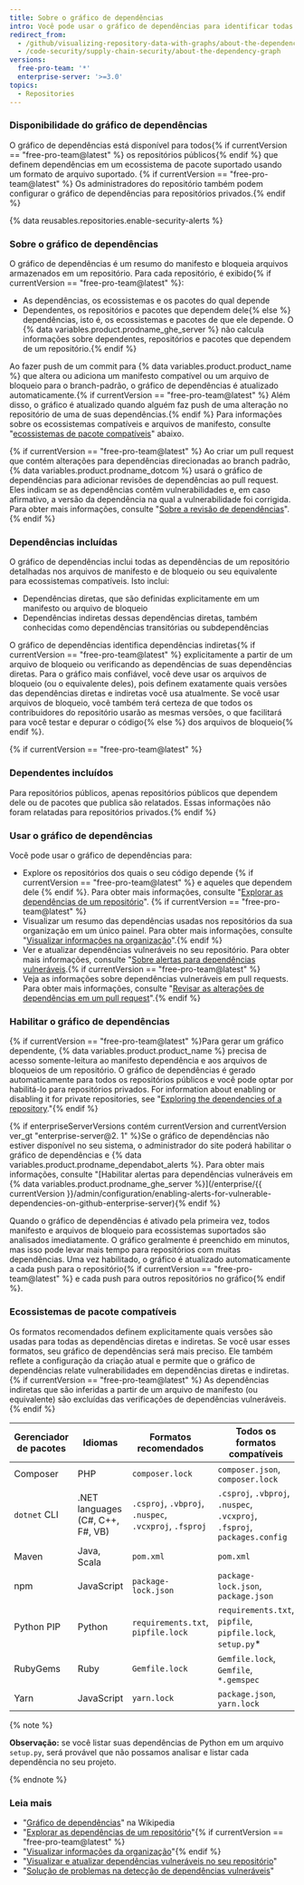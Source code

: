 ```yaml
---
title: Sobre o gráfico de dependências
intro: Você pode usar o gráfico de dependências para identificar todas as dependências do seu projeto. O gráfico de dependências é compatível com uma série de ecossistemas de pacotes populares.
redirect_from:
  - /github/visualizing-repository-data-with-graphs/about-the-dependency-graph
  - /code-security/supply-chain-security/about-the-dependency-graph
versions:
  free-pro-team: '*'
  enterprise-server: '>=3.0'
topics:
  - Repositories
---
```

<!--For this article in earlier GHES versions, see /content/github/visualizing-repository-data-with-graphs-->
<!--Marketing-LINK: From /features/security and /features/security/software-supply-chain pages "How GitHub's dependency graph is generated".-->

### Disponibilidade do gráfico de dependências

O gráfico de dependências está disponível para todos{% if currentVersion == "free-pro-team@latest" %} os repositórios públicos{% endif %} que definem dependências em um ecossistema de pacote suportado usando um formato de arquivo suportado. {% if currentVersion == "free-pro-team@latest" %} Os administradores do repositório também podem configurar o gráfico de dependências para repositórios privados.{% endif %}

{% data reusables.repositories.enable-security-alerts %}

### Sobre o gráfico de dependências

O gráfico de dependências é um resumo do manifesto e bloqueia arquivos armazenados em um repositório. Para cada repositório, é exibido{% if currentVersion == "free-pro-team@latest" %}:

- As dependências, os ecossistemas e os pacotes do qual depende
- Dependentes, os repositórios e pacotes que dependem dele{% else %} dependências, isto é, os ecossistemas e pacotes de que ele depende. O {% data variables.product.prodname_ghe_server %} não calcula informações sobre dependentes, repositórios e pacotes que dependem de um repositório.{% endif %}

Ao fazer push de um commit para {% data variables.product.product_name %} que altera ou adiciona um manifesto compatível ou um arquivo de bloqueio para o branch-padrão, o gráfico de dependências é atualizado automaticamente.{% if currentVersion == "free-pro-team@latest" %} Além disso, o gráfico é atualizado quando alguém faz push de uma alteração no repositório de uma de suas dependências.{% endif %} Para informações sobre os ecossistemas compatíveis e arquivos de manifesto, consulte "[ecossistemas de pacote compatíveis](#supported-package-ecosystems)" abaixo.

{% if currentVersion == "free-pro-team@latest" %}
Ao criar um pull request que contém alterações para dependências direcionadas ao branch padrão, {% data variables.product.prodname_dotcom %} usará o gráfico de dependências para adicionar revisões de dependências ao pull request. Eles indicam se as dependências contêm vulnerabilidades e, em caso afirmativo, a versão da dependência na qual a vulnerabilidade foi corrigida. Para obter mais informações, consulte "[Sobre a revisão de dependências](/code-security/supply-chain-security/about-dependency-review)".
{% endif %}

### Dependências incluídas

O gráfico de dependências inclui todas as dependências de um repositório detalhadas nos arquivos de manifesto e de bloqueio ou seu equivalente para ecossistemas compatíveis. Isto inclui:

- Dependências diretas, que são definidas explicitamente em um manifesto ou arquivo de bloqueio
- Dependências indiretas dessas dependências diretas, também conhecidas como dependências transitórias ou subdependências

O gráfico de dependências identifica dependências indiretas{% if currentVersion == "free-pro-team@latest" %} explicitamente a partir de um arquivo de bloqueio ou verificando as dependências de suas dependências diretas. Para o gráfico mais confiável, você deve usar os arquivos de bloqueio (ou o equivalente deles), pois definem exatamente quais versões das dependências diretas e indiretas você usa atualmente. Se você usar arquivos de bloqueio, você também terá certeza de que todos os contribuidores do repositório usarão as mesmas versões, o que facilitará para você testar e depurar o código{% else %} dos arquivos de bloqueio{% endif %}.

{% if currentVersion == "free-pro-team@latest" %}
### Dependentes incluídos

Para repositórios públicos, apenas repositórios públicos que dependem dele ou de pacotes que publica são relatados. Essas informações não foram relatadas para repositórios privados.{% endif %}

### Usar o gráfico de dependências

Você pode usar o gráfico de dependências para:

- Explore os repositórios dos quais o seu código depende {% if currentVersion == "free-pro-team@latest" %} e aqueles que dependem dele {% endif %}. Para obter mais informações, consulte "[Explorar as dependências de um repositório](/github/visualizing-repository-data-with-graphs/exploring-the-dependencies-of-a-repository)". {% if currentVersion == "free-pro-team@latest" %}
- Visualizar um resumo das dependências usadas nos repositórios da sua organização em um único painel. Para obter mais informações, consulte "[Visualizar informações na organização](/articles/viewing-insights-for-your-organization#viewing-organization-dependency-insights)".{% endif %}
- Ver e atualizar dependências vulneráveis no seu repositório. Para obter mais informações, consulte "[Sobre alertas para dependências vulneráveis](/code-security/supply-chain-security/about-alerts-for-vulnerable-dependencies).{% if currentVersion == "free-pro-team@latest" %}
- Veja as informações sobre dependências vulneráveis em pull requests. Para obter mais informações, consulte "[Revisar as alterações de dependências em um pull request](/github/collaborating-with-issues-and-pull-requests/reviewing-dependency-changes-in-a-pull-request)".{% endif %}

### Habilitar o gráfico de dependências

{% if currentVersion == "free-pro-team@latest" %}Para gerar um gráfico dependente, {% data variables.product.product_name %} precisa de acesso somente-leitura ao manifesto dependência e aos arquivos de bloqueios de um repositório. O gráfico de dependências é gerado automaticamente para todos os repositórios públicos e você pode optar por habilitá-lo para repositórios privados. For information about enabling or disabling it for private repositories, see "[Exploring the dependencies of a repository](/github/visualizing-repository-data-with-graphs/exploring-the-dependencies-of-a-repository)."{% endif %}

{% if enterpriseServerVersions contém currentVersion and currentVersion ver_gt "enterprise-server@2. 1" %}Se o gráfico de dependências não estiver disponível no seu sistema, o administrador do site poderá habilitar o gráfico de dependências e {% data variables.product.prodname_dependabot_alerts %}. Para obter mais informações, consulte "[Habilitar alertas para dependências vulneráveis em {% data variables.product.prodname_ghe_server %}](/enterprise/{{ currentVersion }}/admin/configuration/enabling-alerts-for-vulnerable-dependencies-on-github-enterprise-server){% endif %}

Quando o gráfico de dependências é ativado pela primeira vez, todos manifesto e arquivos de bloqueio para ecossistemas suportados são analisados imediatamente. O gráfico geralmente é preenchido em minutos, mas isso pode levar mais tempo para repositórios com muitas dependências. Uma vez habilitado, o gráfico é atualizado automaticamente a cada push para o repositório{% if currentVersion == "free-pro-team@latest" %} e cada push para outros repositórios no gráfico{% endif %}.

### Ecossistemas de pacote compatíveis

Os formatos recomendados definem explicitamente quais versões são usadas para todas as dependências diretas e indiretas. Se você usar esses formatos, seu gráfico de dependências será mais preciso. Ele também reflete a configuração da criação atual e permite que o gráfico de dependências relate vulnerabilidades em dependências diretas e indiretas.{% if currentVersion == "free-pro-team@latest" %} As dependências indiretas que são inferidas a partir de um arquivo de manifesto (ou equivalente) são excluídas das verificações de dependências vulneráveis.{% endif %}

| Gerenciador de pacotes | Idiomas                          | Formatos recomendados                                  | Todos os formatos compatíveis                                             |
| ---------------------- | -------------------------------- | ------------------------------------------------------ | ------------------------------------------------------------------------- |
| Composer               | PHP                              | `composer.lock`                                        | `composer.json`, `composer.lock`                                          |
| `dotnet` CLI           | .NET languages (C#, C++, F#, VB) | `.csproj`, `.vbproj`, `.nuspec`, `.vcxproj`, `.fsproj` | `.csproj`, `.vbproj`, `.nuspec`, `.vcxproj`, `.fsproj`, `packages.config` |
| Maven                  | Java, Scala                      | `pom.xml`                                              | `pom.xml`                                                                 |
| npm                    | JavaScript                       | `package-lock.json`                                    | `package-lock.json`, `package.json`                                       |
| Python PIP             | Python                           | `requirements.txt`, `pipfile.lock`                     | `requirements.txt`, `pipfile`, `pipfile.lock`, `setup.py`*                |
| RubyGems               | Ruby                             | `Gemfile.lock`                                         | `Gemfile.lock`, `Gemfile`, `*.gemspec`                                    |
| Yarn                   | JavaScript                       | `yarn.lock`                                            | `package.json`, `yarn.lock`                                               |

{% note %}

**Observação:** se você listar suas dependências de Python em um arquivo `setup.py`, será provável que não possamos analisar e listar cada dependência no seu projeto.

{% endnote %}

### Leia mais

- "[Gráfico de dependências](https://en.wikipedia.org/wiki/Dependency_graph)" na Wikipedia
- "[Explorar as dependências de um repositório](/github/visualizing-repository-data-with-graphs/exploring-the-dependencies-of-a-repository)"{% if currentVersion == "free-pro-team@latest" %}
- "[Visualizar informações da organização](/organizations/collaborating-with-groups-in-organizations/viewing-insights-for-your-organization)"{% endif %}
- "[Visualizar e atualizar dependências vulneráveis no seu repositório](/github/managing-security-vulnerabilities/viewing-and-updating-vulnerable-dependencies-in-your-repository)"
- "[Solução de problemas na detecção de dependências vulneráveis](/github/managing-security-vulnerabilities/troubleshooting-the-detection-of-vulnerable-dependencies)"
